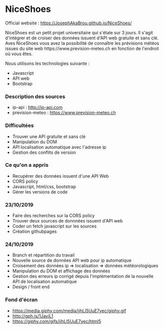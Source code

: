 # NiceShoes
Official website : https://JosephAkaBrou.github.io/NiceShoes/
<p> NiceShoes est un petit projet universitaire qui s'étale sur 3 jours. Il s'agit d'intégrer et de croiser des données issuent d'API web gratuite et sans clé. Aves NiceShoes vous avez la possibilité de connaître les prévisions météos issues du site web https://www.prevision-meteo.ch en fonction de l'endroit où vous êtes. 
  
Nous utilisons les technologies suivante : </p>
* Javascript
* API web
* Bootstrap

### Description des sources 

* ip-api : http://ip-api.com
* prevision-meteo : https://www.prevision-meteo.ch

### Difficultées

* Trouver une API gratuite et sans clé
* Manipulation du DOM
* API localisation automatique avec l'adresse ip
* Gestion des conflits de version

### Ce qu'on a appris

* Recupérer des données issuent d'une API Web
* CORS policy
* Javascript, html/css, bootstrap
* Gérer les versions de code

### 23/10/2019

* Faire des recherches sur la CORS policy
* Trouver deux sources de donnnées issuent d'API web
* Coder un fetch javascript sur les sources
* Création githubpages

### 24/10/2019

* Branch et répartition du travail
* Nouvelle source de données API web pour ip automatique
* Croisement des données ip => localisation => données météorologiques
* Manipulation du DOM et affichage des données
* Gestion des erreurs ip corrigé depuis l'implémentation de la nouvelle API de localisation automatique
* Design / front end 

### Fond d'écran

* https://media.giphy.com/media/ijhLl5UuE7yec/giphy.gif
* http://gph.is/1JayjL1
* https://giphy.com/gifs/ijhLl5UuE7yec/html5
